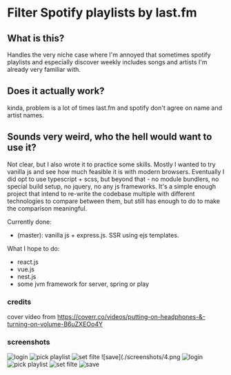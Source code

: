 # Filter Spotify playlists by last.fm 

## What is this?

Handles the very niche case where I'm annoyed that sometimes spotify playlists and especially discover weekly includes songs and artists I'm already very familiar with. 

## Does it actually work? 
kinda, problem is a lot of times last.fm and spotify don't agree on name and artist names. 

## Sounds very weird, who the hell would want to use it?
Not clear, but I also wrote it to practice some skills. Mostly I wanted to try vanilla js and see how much feasible it is with modern browsers. Eventually I did opt to use typescript + scss, but beyond that - no module bundlers, no special build setup, no jquery, no any js frameworks.
It's a simple enough project that intend to re-write the codebase multiple with different technologies to compare between them, but still has enough to do to make the comparison meaningful. 

Currently done:
- (master): vanilla js + express.js. SSR using ejs templates. 

What I hope to do:
- react.js
- vue.js
- nest.js
- some jvm framework for server, spring or play


### credits
cover video from https://coverr.co/videos/putting-on-headphones-&-turning-on-volume-B6uZXEOo4Y

### screenshots

![login](./screenshots/1.png)
![pick playlist](./screenshots/2.png)
![set filte](./screenshots/3.png)
![save](./screenshots/4.png
![login](./screenshots/5.png)
![pick playlist](./screenshots/6.png)
![set filte](./screenshots/7.png)
![save](./screenshots/8.png)
